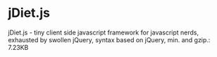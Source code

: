 # jDiet.js
jDiet.js - tiny client side javascript framework for javascript nerds, exhausted by swollen jQuery, syntax based on jQuery, min. and gzip.: 7.23KB
